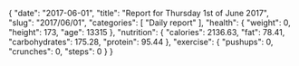 {
    "date": "2017-06-01",
    "title": "Report for Thursday 1st of June 2017",
    "slug": "2017\/06\/01",
    "categories": [
        "Daily report"
    ],
    "health": {
        "weight": 0,
        "height": 173,
        "age": 13315
    },
    "nutrition": {
        "calories": 2136.63,
        "fat": 78.41,
        "carbohydrates": 175.28,
        "protein": 95.44
    },
    "exercise": {
        "pushups": 0,
        "crunches": 0,
        "steps": 0
    }
}